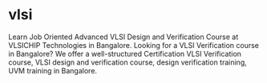 # vlsi
Learn Job Oriented Advanced VLSI Design and Verification Course at VLSICHIP Technologies in Bangalore. Looking for a VLSI Verification course in Bangalore? We offer a well-structured Certification VLSI Verification course, VLSI design and verification course, design verification training, UVM training in Bangalore.
